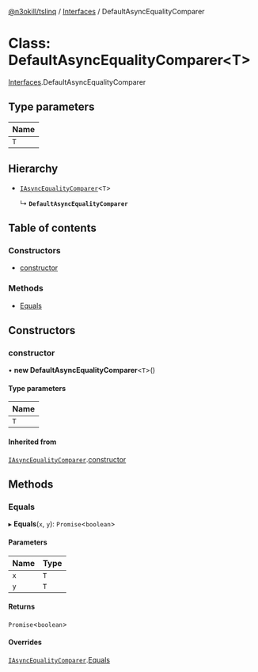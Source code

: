[@n3okill/tslinq](../README.md) / [Interfaces][] / DefaultAsyncEqualityComparer

# Class: DefaultAsyncEqualityComparer<T\>

[Interfaces][].DefaultAsyncEqualityComparer

## Type parameters

| Name |
| :--- |
| `T`  |

## Hierarchy

- [`IAsyncEqualityComparer`][]<`T`\>

  ↳ **`DefaultAsyncEqualityComparer`**

## Table of contents

### Constructors

- [constructor](#constructor)

### Methods

- [Equals](#equals)

## Constructors

### constructor

• **new DefaultAsyncEqualityComparer**<`T`\>()

#### Type parameters

| Name |
| :--- |
| `T`  |

#### Inherited from

[`IAsyncEqualityComparer`][].[constructor](iasyncequalitycomparer.md#constructor)

## Methods

### Equals

▸ **Equals**(`x`, `y`): `Promise`<`boolean`\>

#### Parameters

| Name | Type |
| :--- | :--- |
| `x`  | `T`  |
| `y`  | `T`  |

#### Returns

`Promise`<`boolean`\>

#### Overrides

[`IAsyncEqualityComparer`][].[Equals](IAsyncEqualityComparer.md#equals)

[interfaces]: ../interfaces.md
[`IAsyncEqualityComparer`]: iasyncequalitycomparer.md
